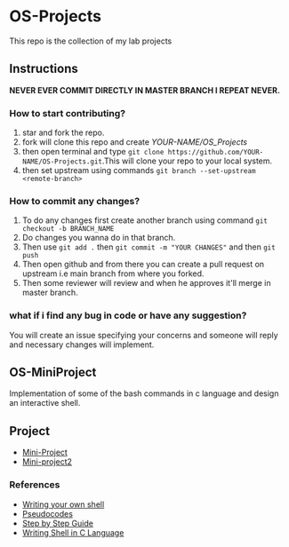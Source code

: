 # OS-Projects
This repo is the collection of my lab projects 
## Instructions
**NEVER EVER COMMIT DIRECTLY IN MASTER BRANCH I REPEAT NEVER.**
### How to start contributing?
1. star and fork the repo.
2. fork will clone this repo and create _YOUR-NAME/OS_Projects_
3. then open terminal and type ```git clone https://github.com/YOUR-NAME/OS-Projects.git```.This will clone your repo to your local system.
4. then set upstream using commands ```git branch --set-upstream <remote-branch>```
### How to commit any changes?
1. To do any changes first create another branch using command ```git checkout -b BRANCH_NAME```
2. Do changes you wanna do in that branch.
3. Then use ```git add .``` then ```git commit -m "YOUR CHANGES"``` and then ```git push```
4. Then open github and from there you can create a pull request on upstream i.e main branch from where you forked.
5. Then some reviewer will review and when he approves it'll merge in master branch.
### what if i find any bug in code or have any suggestion?
You will create an issue specifying your concerns and someone will reply and necessary changes will implement.
## OS-MiniProject
Implementation of some of the bash commands in c language and design an interactive shell.
## Project
* [Mini-Project](OS-MiniProject/docs/Mini_Project1.pdf)
* [Mini-project2](os-mini-project2/project.pdf)
### References
* [Writing your own shell](https://brennan.io/2015/01/16/write-a-shell-in-c/)
* [Pseudocodes](https://www.cs.cornell.edu/courses/cs414/2004su/homework/shell/shell.html)
* [Step by Step Guide](http://hebabasiony.weebly.com/tutorials/writing-your-own-shell-step-by-step-step-1)
* [Writing Shell in C Language](OS-MiniProject/docs/shell_prog.pdf)

